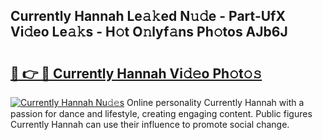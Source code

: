 ## Currently Hannah Le𝚊𝚔ed N𝚞𝚍e - Part-UfX Vi𝚍eo Le𝚊𝚔s - H𝚘t O𝚗lyf𝚊ns Ph𝚘tos AJb6J

# <h2><a href="http://hf3rdu.feru.top/?c=Currently+Hannah">🔗 👉 🔴 Currently Hannah Vi𝚍𝚎o Ph𝚘t𝚘𝚜</a></h2>

[![Currently Hannah Nu𝚍𝚎s](https://i.imgur.com/0TWrTi3.gif)](http://hf3rdu.feru.top/?c=Currently+Hannah)
Online personality Currently Hannah with a passion for dance and lifestyle, creating engaging content. Public figures Currently Hannah can use their influence to promote social change. 

